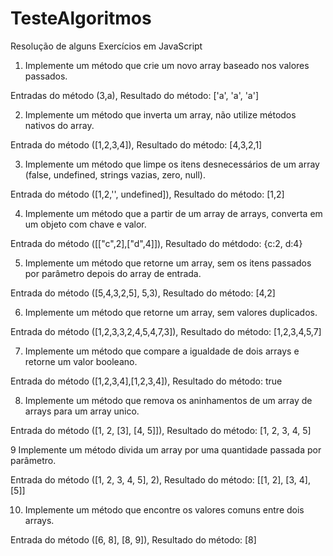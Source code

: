 # TesteAlgoritmos
 Resolução de alguns Exercícios em JavaScript

1. Implemente um método que crie um novo array baseado nos valores passados.

Entradas do método (3,a), Resultado do método: ['a', 'a', 'a']

2. Implemente um método que inverta um array, não utilize métodos nativos do array.

Entrada do método ([1,2,3,4]), Resultado do método: [4,3,2,1]

3. Implemente um método que limpe os itens desnecessários de um array (false, undefined, strings vazias, zero, null).

Entrada do método ([1,2,'', undefined]), Resultado do método: [1,2]

4. Implemente um método que a partir de um array de arrays, converta em um objeto com chave e valor.

Entrada do método ([["c",2],["d",4]]), Resultado do métdodo: {c:2, d:4}

5. Implemente um método que retorne um array, sem os itens passados por parâmetro depois do array de entrada.

Entrada do método ([5,4,3,2,5], 5,3), Resultado do método: [4,2]

6. Implemente um método que retorne um array, sem valores duplicados.

Entrada do método ([1,2,3,3,2,4,5,4,7,3]), Resultado do método: [1,2,3,4,5,7]

7. Implemente um método que compare a igualdade de dois arrays e retorne um valor booleano.

Entrada do método ([1,2,3,4],[1,2,3,4]), Resultado do método: true

8. Implemente um método que remova os aninhamentos de um array de arrays para um array unico.

Entrada do método ([1, 2, [3], [4, 5]]), Resultado do método: [1, 2, 3, 4, 5]

9 Implemente um método divida um array por uma quantidade passada por parâmetro.

Entrada do método ([1, 2, 3, 4, 5], 2), Resultado do método: [[1, 2], [3, 4], [5]]

10. Implemente um método que encontre os valores comuns entre dois arrays.

Entrada do método ([6, 8], [8, 9]), Resultado do método: [8]
